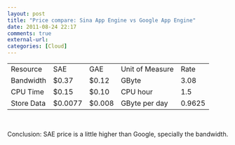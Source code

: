 ```yaml
---
layout: post
title: "Price compare: Sina App Engine vs Google App Engine"
date: 2011-08-24 22:17
comments: true
external-url:
categories: [Cloud]
---
```


<table>
<tbody>
<tr>
<td>Resource</td>
<td>SAE</td>
<td>GAE</td>
<td>Unit of Measure</td>
<td>Rate</td>
</tr>
<tr>
<td>Bandwidth</td>
<td>$0.37</td>
<td>$0.12</td>
<td>GByte</td>
<td>3.08</td>
</tr>
<tr>
<td>CPU Time</td>
<td>$0.15</td>
<td>$0.10</td>
<td>CPU hour</td>
<td>1.5</td>
</tr>
<tr>
<td>Store Data</td>
<td>$0.0077</td>
<td>$0.008</td>
<td>GByte per day</td>
<td>0.9625</td>
</tr>
</tbody>
</table>

<br/>

Conclusion: SAE price is a little higher than Google, specially the bandwidth.